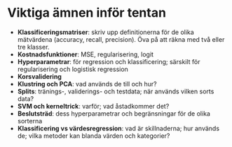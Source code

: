 # Viktiga ämnen inför tentan

- **Klassificeringsmatriser**: skriv upp definitionerna för de olika mätvärdena (accuracy, recall, precision). Öva på att räkna med två eller tre klasser. 
- **Kostnadsfunktioner**: MSE, regularisering, logit
- **Hyperparametrar**: för regression och klassificering; särskilt för regularisering och logistisk regression
- **Korsvalidering**
- **Klustring och PCA**: vad används de till och hur?
- **Splits**: tränings-, validerings- och testdata; när används vilken sorts data? 
- **SVM och kerneltrick**: varför; vad åstadkommer det?
- **Beslutsträd**: dess hyperparametrar och begränsningar för de olika sorterna
- **Klassificering vs värdesregression**: vad är skillnaderna; hur används de; vilka metoder kan blanda värden och kategorier? 